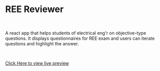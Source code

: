 # REE Reviewer

<br />

A react app that helps students of electrical eng'r on objective-type questions. It displays questionnaires for REE exam and users can iterate questions and highlight the answer.

<br />

[Click Here to view live preview](https://jove0610.github.io/ree_reviewer/)

